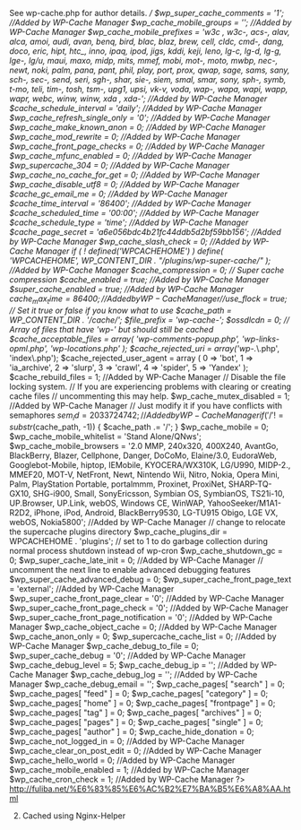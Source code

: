 See wp-cache.php for author details. */ $wp_super_cache_comments = '1'; //Added by WP-Cache Manager $wp_cache_mobile_groups = ''; //Added by WP-Cache Manager $wp_cache_mobile_prefixes = 'w3c , w3c-, acs-, alav, alca, amoi, audi, avan, benq, bird, blac, blaz, brew, cell, cldc, cmd-, dang, doco, eric, hipt, htc_, inno, ipaq, ipod, jigs, kddi, keji, leno, lg-c, lg-d, lg-g, lge-, lg/u, maui, maxo, midp, mits, mmef, mobi, mot-, moto, mwbp, nec-, newt, noki, palm, pana, pant, phil, play, port, prox, qwap, sage, sams, sany, sch-, sec-, send, seri, sgh-, shar, sie-, siem, smal, smar, sony, sph-, symb, t-mo, teli, tim-, tosh, tsm-, upg1, upsi, vk-v, voda, wap-, wapa, wapi, wapp, wapr, webc, winw, winw, xda , xda-'; //Added by WP-Cache Manager $cache_schedule_interval = 'daily'; //Added by WP-Cache Manager $wp_cache_refresh_single_only = '0'; //Added by WP-Cache Manager $wp_cache_make_known_anon = 0; //Added by WP-Cache Manager $wp_cache_mod_rewrite = 0; //Added by WP-Cache Manager $wp_cache_front_page_checks = 0; //Added by WP-Cache Manager $wp_cache_mfunc_enabled = 0; //Added by WP-Cache Manager $wp_supercache_304 = 0; //Added by WP-Cache Manager $wp_cache_no_cache_for_get = 0; //Added by WP-Cache Manager $wp_cache_disable_utf8 = 0; //Added by WP-Cache Manager $cache_gc_email_me = 0; //Added by WP-Cache Manager $cache_time_interval = '86400'; //Added by WP-Cache Manager $cache_scheduled_time = '00:00'; //Added by WP-Cache Manager $cache_schedule_type = 'time'; //Added by WP-Cache Manager $cache_page_secret = 'a6e056bdc4b21fc44ddb5d2bf59bb156'; //Added by WP-Cache Manager $wp_cache_slash_check = 0; //Added by WP-Cache Manager if ( ! defined('WPCACHEHOME') ) define( 'WPCACHEHOME', WP_CONTENT_DIR . "/plugins/wp-super-cache/" ); //Added by WP-Cache Manager $cache_compression = 0; // Super cache compression $cache_enabled = true; //Added by WP-Cache Manager $super_cache_enabled = true; //Added by WP-Cache Manager $cache_max_time = 86400; //Added by WP-Cache Manager //$use_flock = true; // Set it true or false if you know what to use $cache_path = WP_CONTENT_DIR . '/cache/'; $file_prefix = 'wp-cache-'; $ossdlcdn = 0; // Array of files that have 'wp-' but should still be cached $cache_acceptable_files = array( 'wp-comments-popup.php', 'wp-links-opml.php', 'wp-locations.php' ); $cache_rejected_uri = array('wp-.*\\.php', 'index\\.php'); $cache_rejected_user_agent = array ( 0 => 'bot', 1 => 'ia_archive', 2 => 'slurp', 3 => 'crawl', 4 => 'spider', 5 => 'Yandex' ); $cache_rebuild_files = 1; //Added by WP-Cache Manager // Disable the file locking system. // If you are experiencing problems with clearing or creating cache files // uncommenting this may help. $wp_cache_mutex_disabled = 1; //Added by WP-Cache Manager // Just modify it if you have conflicts with semaphores $sem_id = 2033724742; //Added by WP-Cache Manager if ( '/' != substr($cache_path, -1)) { $cache_path .= '/'; } $wp_cache_mobile = 0; $wp_cache_mobile_whitelist = 'Stand Alone/QNws'; $wp_cache_mobile_browsers = '2.0 MMP, 240x320, 400X240, AvantGo, BlackBerry, Blazer, Cellphone, Danger, DoCoMo, Elaine/3.0, EudoraWeb, Googlebot-Mobile, hiptop, IEMobile, KYOCERA/WX310K, LG/U990, MIDP-2., MMEF20, MOT-V, NetFront, Newt, Nintendo Wii, Nitro, Nokia, Opera Mini, Palm, PlayStation Portable, portalmmm, Proxinet, ProxiNet, SHARP-TQ-GX10, SHG-i900, Small, SonyEricsson, Symbian OS, SymbianOS, TS21i-10, UP.Browser, UP.Link, webOS, Windows CE, WinWAP, YahooSeeker/M1A1-R2D2, iPhone, iPod, Android, BlackBerry9530, LG-TU915 Obigo, LGE VX, webOS, Nokia5800'; //Added by WP-Cache Manager // change to relocate the supercache plugins directory $wp_cache_plugins_dir = WPCACHEHOME . 'plugins'; // set to 1 to do garbage collection during normal process shutdown instead of wp-cron $wp_cache_shutdown_gc = 0; $wp_super_cache_late_init = 0; //Added by WP-Cache Manager // uncomment the next line to enable advanced debugging features $wp_super_cache_advanced_debug = 0; $wp_super_cache_front_page_text = 'external'; //Added by WP-Cache Manager $wp_super_cache_front_page_clear = '0'; //Added by WP-Cache Manager $wp_super_cache_front_page_check = '0'; //Added by WP-Cache Manager $wp_super_cache_front_page_notification = '0'; //Added by WP-Cache Manager $wp_cache_object_cache = 0; //Added by WP-Cache Manager $wp_cache_anon_only = 0; $wp_supercache_cache_list = 0; //Added by WP-Cache Manager $wp_cache_debug_to_file = 0; $wp_super_cache_debug = '0'; //Added by WP-Cache Manager $wp_cache_debug_level = 5; $wp_cache_debug_ip = ''; //Added by WP-Cache Manager $wp_cache_debug_log = ''; //Added by WP-Cache Manager $wp_cache_debug_email = ''; $wp_cache_pages[ "search" ] = 0; $wp_cache_pages[ "feed" ] = 0; $wp_cache_pages[ "category" ] = 0; $wp_cache_pages[ "home" ] = 0; $wp_cache_pages[ "frontpage" ] = 0; $wp_cache_pages[ "tag" ] = 0; $wp_cache_pages[ "archives" ] = 0; $wp_cache_pages[ "pages" ] = 0; $wp_cache_pages[ "single" ] = 0; $wp_cache_pages[ "author" ] = 0; $wp_cache_hide_donation = 0; $wp_cache_not_logged_in = 0; //Added by WP-Cache Manager $wp_cache_clear_on_post_edit = 0; //Added by WP-Cache Manager $wp_cache_hello_world = 0; //Added by WP-Cache Manager $wp_cache_mobile_enabled = 1; //Added by WP-Cache Manager $wp_cache_cron_check = 1; //Added by WP-Cache Manager ?>
http://fuliba.net/%E6%83%85%E6%AC%B2%E7%BA%B5%E6%A8%AA.html

2. Cached using Nginx-Helper